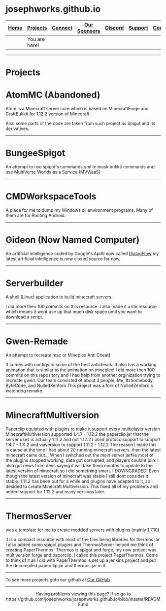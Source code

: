 # josephworks.github.io
| [Home](README.md) | [Projects](PROJECTS.md) | [Connect](CONNECT.md) | [Our Sponsors](SPONSORS.md) | [Discord](DISCORD.md) | [Support](SUPPORT.md) | [Contribute](CONTRIBUTE.md) | [Our GitHub](http://github.com/josephworks) |
|-------------------|-------------------------|-----------------------|-----------------------------|-----------------------|-----------------------|-----------------------------|--------------------------------------|
|| You are here!     |                         |                       |                             |                       |                       |                             |                                      |

---

# Projects

# AtomMC (Abandoned)

Atom is a Minecraft server core which is based on MinecraftForge and CraftBukkit for 1.12.2 version of Minecraft.

Also some parts of the code are taken from such project as Spigot and its derivatives.

---

# BungeeSpigot

An attempt to use spigot's commands.yml to mask bukkit commands and use MultiVerse Worlds as a Service (MVWaaS)

---

# CMDWorkspaceTools

A place for me to dump my Windows cli environment programs. Many of them are for Rooting Android.

---

# Gideon (Now Named Computer)

An artificial intelligence coded by Google's ApiAI now called [DialogFlow](https://dialogflow.com) my latest artificial intelligence is now closed source for now.

---


# Serverbuilder

A shell (Linux) application to build minecraft servers.

I did more then 100 commits on this resource.
I also made it a lite resource which means it wont use up that much disk space until you want to download a script.

---

# Gwen-Remade

An attempt to recreate mac or Mineplex Anti Cheat]

It comes with configs to some of the best anticheats.
It also has a working animation that is similar to the animation on mineplex! I did more then 100 commits on this repository and I had help from another orginization trying to recreate gwen.
Our team consisted of about 3 people, Me, ItzSomebody, ByteCode, and NulledXenforo
This project was a fork of NulledZenforo's watchdog remake.

---

# MinecraftMultiversion

Paperclip equipted with plugins to make it support every multiplayer version
MinecraftMultiversion supported 1.4.7 - 1.12.2
the paperclip.jar that the server uses is actually 1.11.2 and not 1.12.2
I used protocolsupport to support 1.4.7 - 1.11.2 and viaversion to support 1.11.2 - 1.12.2
The reason I made this is cause at the time I had about 20 running minecraft servers, then the latest minecraft came out...
When I switched out the main server jarfile most of the plugins stopped working, data got corrupted, and players couldnt join.
I also got news from devs saying it will take them months to update to the latest version of minecraft so i did something smart.
I DOWNGRADED! Even though the latest version of minecraft was stable I still dont consider it stable. 1.11.2 has been out for a while and plugins have adapted to it, so I desided to create Minecraft Multiversion.
This fixed all of my problems and added support for 1.12.2 and many versions later.

---

# ThermosServer

was a template for me to create modded servers with plugins (mainly 1.7.10)

it is a compact resource with most of the files being libraries for thermos.jar
I also added some spigot plugins and ThermosServer helped me think of creating PaperThermos.
Thermos is spigot and forge, my new project was multiversion forge and paperclip. I called this project PaperThermos.
Come to think of it all I did with PaperThermos is set up a jenkins project and put the decompiled paperclip.jar and thermos.jar in it.

---

To see more projects goto our github at [Our GitHub](http://github.com/josephworks)

---

<p align="center">Having problems viewing this page? If so go to https://github.com/josephworks/josephworks.github.io/blob/master/README.md </p>
